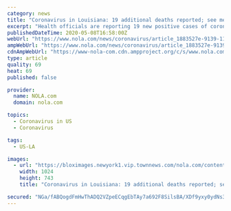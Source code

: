 ```yaml
---
category: news
title: "Coronavirus in Louisiana: 19 additional deaths reported; see metro New Orleans data"
excerpt: "Health officials are reporting 19 new positive cases of coronavirus in New Orleans, bringing the Orleans Parish total to 6,645 on Friday."
publishedDateTime: 2020-05-08T16:58:00Z
webUrl: "https://www.nola.com/news/coronavirus/article_1883527e-9139-11ea-aeff-fb6876674780.html"
ampWebUrl: "https://www.nola.com/news/coronavirus/article_1883527e-9139-11ea-aeff-fb6876674780.amp.html"
cdnAmpWebUrl: "https://www-nola-com.cdn.ampproject.org/c/s/www.nola.com/news/coronavirus/article_1883527e-9139-11ea-aeff-fb6876674780.amp.html"
type: article
quality: 69
heat: 69
published: false

provider:
  name: NOLA.com
  domain: nola.com

topics:
  - Coronavirus in US
  - Coronavirus

tags:
  - US-LA

images:
  - url: "https://bloximages.newyork1.vip.townnews.com/nola.com/content/tncms/assets/v3/editorial/2/76/276cbfa8-8e15-5bff-8c27-3b7801c43091/5ea5c3fb2c955.image.jpg?resize=1024%2C743"
    width: 1024
    height: 743
    title: "Coronavirus in Louisiana: 19 additional deaths reported; see metro New Orleans data"

secured: "NGa/fABQogdFmHwThADQ2VZpeECqgEbTAy7a692F8SilsBA/XDf9yxy0ydNs3A5lEdmfyDj3+7gdlAyafaCsAOXkA1KwW7ihs49kZdOWd9rlOruk4rDbLbO57bxSG+BLUf5Z6TuaAU+MWhTH73ZOYy3lmIyOsuoIxTYl+U/silyH+AH6rrds7A79CcQEd8j8wH7t1tn5/SKZ/UVx79bN4u7OHHSByi/Gcq9CQoc4OIgWstt5T1KQWxsWb7fgIOila+o356QrtwJzE7Wk303AHnWzN49+3SqDY3L6b1aYR1Mwmgs3EdjVuHNlwz0xYo/5kSWtkLb4wlZltqHQx54GZDu1lwb7PtZVdbjD+UarCUUo5vIBH/ryLOnSCa7aRqiH1zI33QzwchoCOxtVgZ4ACe0RUoIqiZBOYl1fhVUU16VhCopKoZrMQBV4/B7GjrJYO+KRiRtswIvW38Fv3O0/21BTno2957Nd3PIjztci9N8=;KDOeVFvfqrSX7W6TuY+M4w=="
---
```


